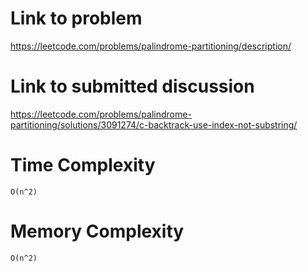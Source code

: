 # Link to problem
https://leetcode.com/problems/palindrome-partitioning/description/

# Link to submitted discussion
https://leetcode.com/problems/palindrome-partitioning/solutions/3091274/c-backtrack-use-index-not-substring/

# Time Complexity
`O(n^2)`

# Memory Complexity
`O(n^2)`
